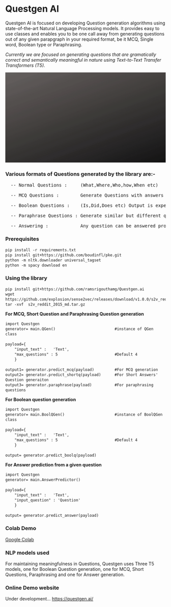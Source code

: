 # Questgen AI
Questgen AI is focused on developing Question generation algorithms using state-of-the-art Natural Language Processing models. It provides easy to use classes and enables you to be one call away from generating questions out of any given parapgraph in your required format, be it MCQ, Single word, Boolean type or Paraphrasing.

*Currently we are focused on generating questions that are gramatically correct and semantically meaningful in nature using Text-to-Text Transfer Transformers (T5).*

<img src= './quest.gif' >

### Various formats of Questions generated by the library are:- 
<pre>
  -- Normal Questions :     (What,Where,Who,how,When etc) <br>
  -- MCQ Questions :        Generate Questions with answers and similar options <br>
  -- Boolean Questions :    (Is,Did,Does etc) Output is expected either True/False <br>
  -- Paraphrase Questions : Generate similar but different questions from a given question <br>
  -- Answering :            Any question can be answered provided with a context.
</pre>

### Prerequisites
```
pip install -r requirements.txt
pip install git+https://github.com/boudinfl/pke.git
python -m nltk.downloader universal_tagset
python -m spacy download en 
```
### Using the library
```
pip install git+https://github.com/ramsrigouthamg/Questgen.ai
wget https://github.com/explosion/sense2vec/releases/download/v1.0.0/s2v_reddit_2015_md.tar.gz
tar -xvf  s2v_reddit_2015_md.tar.gz
```

**For MCQ, Short Question and Paraphrasing Question generation**
```
import Questgen
generator= main.QGen()                          #instance of QGen class

payload={
    "input_text" :   'Text',
    "max_questions" : 5                         #Default 4
    }
    
output1= generator.predict_mcq(payload)         #For MCQ generation       
output2= generator.predict_shortq(payload)      #For Short Answers' Question generaiton
output3= generator.paraphrase(payload)          #For paraphrasing questions
```


**For Boolean question generation**
```
import Questgen
generator= main.BoolQGen()                      #instance of BoolQGen class

payload={
    "input_text" :   'Text',
    "max_questions" : 5                         #Default 4
    }

output= generator.predict_boolq(payload)
```


**For Answer prediction from a given question**
```
import Questgen
generator= main.AnswerPredictor()

payload={
    "input_text" :   'Text',
    "input_question" : 'Question'                         
    }

output= generator.predict_answer(payload)
```

### Colab Demo
<a href="https://colab.research.google.com/drive/144vAp5UVFHqPWLEXtBX4gaAPeVZumlzK?usp=sharing">Google Colab </a>

### NLP models used

For maintaining meaningfulness in Questions, Questgen uses Three T5 models, one for Boolean Question generation, one for MCQ, Short Questions, Paraphrasing and one for Answer generation.

### Online Demo website
Under development...
https://questgen.ai/
